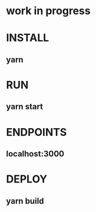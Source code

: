 # work in progress

# INSTALL 
## yarn 

# RUN 
## yarn start

# ENDPOINTS 
## localhost:3000 

# DEPLOY 
## yarn build
